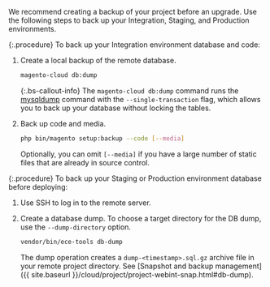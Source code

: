 We recommend creating a backup of your project before an upgrade. Use the following steps to back up your Integration, Staging, and Production environments.

{:.procedure}
To back up your Integration environment database and code:

1. Create a local backup of the remote database.

   ```bash
   magento-cloud db:dump
   ```

    {:.bs-callout-info}
   The `magento-cloud db:dump` command runs the [mysqldump](https://dev.mysql.com/doc/refman/8.0/en/mysqldump.html) command with the `--single-transaction` flag, which allows you to back up your database without locking the tables.

1. Back up code and media.

   ```bash
   php bin/magento setup:backup --code [--media]
   ```

   Optionally, you can omit `[--media]` if you have a large number of static files that are already in source control.

{:.procedure}
To back up your Staging or Production environment database before deploying:

1. Use SSH to log in to the remote server.

1. Create a database dump. To choose a target directory for the DB dump, use the `--dump-directory` option.

   ```bash
   vendor/bin/ece-tools db-dump
   ```

   The dump operation creates a `dump-<timestamp>.sql.gz` archive file in your remote project directory. See [Snapshot and backup management]({{ site.baseurl }}/cloud/project/project-webint-snap.html#db-dump).
